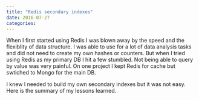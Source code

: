 ```yaml
---
title: "Redis secondary indexes"
date: 2016-07-27
categories:
---
```


When I first started using Redis I was blown away by the speed and the flexiblity of data structure.  I was able to use for a lot of data analysis tasks and did not need to create my own hashes or counters.  But when I tried using Redis as my primary DB I hit a few stumbled.  Not being able to query by value was very painful.  On one project I kept Redis for cache but swtiched to Mongo for the main DB.

I knew I needed to build my own secondary indexes but it was not easy.  Here is the summary of my lessons learned.